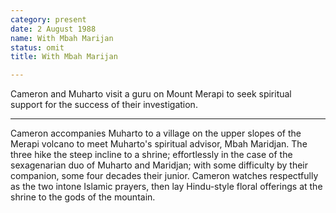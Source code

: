```yaml
---
category: present
date: 2 August 1988
name: With Mbah Marijan
status: omit
title: With Mbah Marijan

---
```

Cameron and Muharto visit a guru on Mount Merapi to seek spiritual support for the success of their investigation.

------

Cameron accompanies Muharto to a village on the
upper slopes of the Merapi volcano to meet Muharto's spiritual advisor,
Mbah Maridjan. The three hike the steep incline to a shrine;
effortlessly in the case of the sexagenarian duo of Muharto and
Maridjan; with some difficulty by their companion, some four decades
their junior. Cameron watches respectfully as the two intone Islamic
prayers, then lay Hindu-style floral offerings at the shrine to the gods
of the mountain.